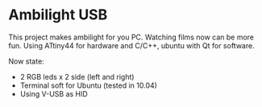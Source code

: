 Ambilight USB
=============

This project makes ambilight for you PC. Watching films now can be more fun. 
Using ATtiny44 for hardware and C/C++, ubuntu with Qt for software.

Now state:
* 2 RGB leds x 2 side (left and right)
* Terminal soft for Ubuntu (tested in 10.04)
* Using V-USB as HID
